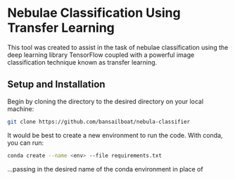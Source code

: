 # Nebulae Classification Using Transfer Learning

This tool was created to assist in the task of nebulae classification using the deep learning library TensorFlow coupled with a powerful image classification technique known as transfer learning.

## Setup and Installation

Begin by cloning the directory to the desired directory on your local machine:
```bash
git clone https://github.com/bansailboat/nebula-classifier
```

It would be best to create a new environment to run the code. With conda, you can run:
```bash
conda create --name <env> --file requirements.txt
```
...passing in the desired name of the conda environment in place of <env>